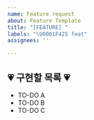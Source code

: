 ```yaml
---
name: Feature request
about: Feature Template
title: "[FEATURE] "
labels: "\U0001F425 feat"
assignees: ''

---
```


##  💗 구현할 목록 💗
- TO-DO A
- TO-DO B
- TO-DO C
